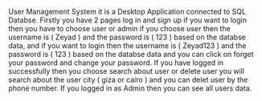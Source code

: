 User Management System it is a Desktop Application connected to SQL Databse. Firstly you have 2 pages log in and sign up if you want to login then you have to choose user or admin if you choose user then the username is ( Zeyad ) and the password is ( 123 ) based on the databse data, and if you want to login then the username is (  Zeyad123 ) and the password is (  123 ) based on the databse data and you can click on forget your password and change your password. If you have logged in successfully then you choose search about user or delete user you will search about the user city ( giza or cairo ) and you can delet user by the phone number. If you logged in as Admin then you can see all users data.
